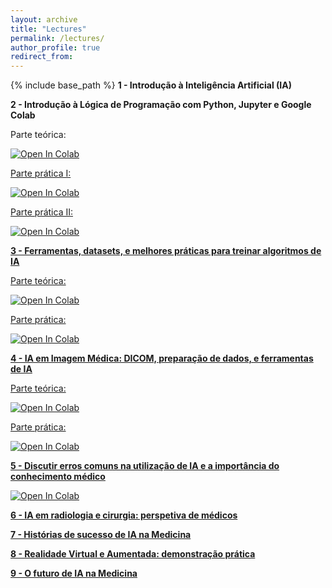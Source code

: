 ```yaml
---
layout: archive
title: "Lectures"
permalink: /lectures/
author_profile: true
redirect_from: 
---
```


{% include base_path %}
**1 - Introdução à Inteligência Artificial (IA)**


**2 - Introdução à Lógica de Programação com Python, Jupyter e Google Colab**

Parte teórica:

<a href="https://drive.google.com/file/d/1SYkaCJxUGcywUKNJiQEbi25VFEVYntB1/view?usp=sharing" target="_blank">
              <img src="https://colab.research.google.com/assets/colab-badge.svg" alt="Open In Colab"/>

Parte prática I:

<a href="https://drive.google.com/file/d/1dSRY7pkyFvwcovb4ZDYYZLo4x381FDjF/view?usp=sharing" target="_blank">
              <img src="https://colab.research.google.com/assets/colab-badge.svg" alt="Open In Colab"/>

Parte prática II:

<a href="https://colab.research.google.com/drive/1Ya-Pto1Pj2oK_IetkaakD7sYiZEExmov?usp=sharing" target="_blank">
              <img src="https://colab.research.google.com/assets/colab-badge.svg" alt="Open In Colab"/>


**3 - Ferramentas, datasets, e melhores práticas para treinar algoritmos de IA**

Parte teórica:

<a href="https://colab.research.google.com/drive/13Z7fSvkcF5bk8xN8r_jrYaqVO5WX5Fcj?usp=sharing" target="_blank">
              <img src="https://colab.research.google.com/assets/colab-badge.svg" alt="Open In Colab"/>

Parte prática:

<a href="https://colab.research.google.com/drive/1CVWzwd49b9NEQDPi3SMMeEFWslRiiqy0?usp=sharing" target="_blank">
              <img src="https://colab.research.google.com/assets/colab-badge.svg" alt="Open In Colab"/>

**4 - IA em Imagem Médica: DICOM, preparação de dados, e ferramentas de IA**


Parte teórica:

<a href="https://colab.research.google.com/drive/1YABU9OiI_kWxKb8yN2KC6RLGqpHmLtI1?usp=sharing" target="_blank">
              <img src="https://colab.research.google.com/assets/colab-badge.svg" alt="Open In Colab"/>

Parte prática:

<a href="https://colab.research.google.com/drive/1CQjz7Nb5jJXqlJh7WcSd_OD47g9Hf7od?usp=sharing" target="_blank">
              <img src="https://colab.research.google.com/assets/colab-badge.svg" alt="Open In Colab"/>

**5 - Discutir erros comuns na utilização de IA e a importância do conhecimento médico**

<a href="https://colab.research.google.com/drive/11Mfb1cbU2ePs5Bf9TKcNDuup45onT6vx?usp=sharing" target="_blank">
              <img src="https://colab.research.google.com/assets/colab-badge.svg" alt="Open In Colab"/>

**6 - IA em radiologia e cirurgia: perspetiva de médicos**

**7 - Histórias de sucesso de IA na Medicina**

**8 - Realidade Virtual e Aumentada: demonstração prática**

**9 - O futuro de IA na Medicina**

